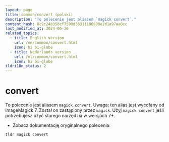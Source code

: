```yaml
---
layout: page
title: common/convert (polski)
description: "To polecenie jest aliasem `magick convert`."
content_hash: 8c9c24b358cf7590d36311196690e2d1a97aa0cc
last_modified_at: 2024-06-20
related_topics:
  - title: English version
    url: /en/common/convert.html
    icon: bi bi-globe
  - title: Nederlands version
    url: /nl/common/convert.html
    icon: bi bi-globe
tldri18n_status: 2
---
```

# convert

To polecenie jest aliasem `magick convert`.
Uwaga: ten alias jest wycofany od ImageMagick 7. Został on zastąpiony przez `magick`.
Użyj `magick convert` jeśli potrzebujesz użyć starego narzędzia w wersjach 7+.

- Zobacz dokumentację oryginalnego polecenia:

`tldr magick convert`

